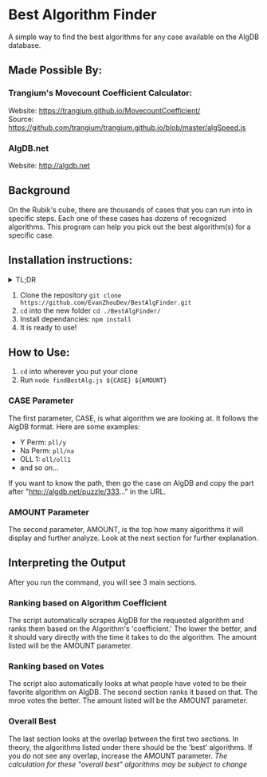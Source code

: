# Best Algorithm Finder
A simple way to find the best algorithms for any case available on the AlgDB database.

## Made Possible By:
### Trangium's Movecount Coefficient Calculator:
Website: https://trangium.github.io/MovecountCoefficient/ <br/>
Source: https://github.com/trangium/trangium.github.io/blob/master/algSpeed.js

### AlgDB.net
Website: http://algdb.net

## Background
On the Rubik's cube, there are thousands of cases that you can run into in specific steps. Each one of these cases has dozens of recognized algorithms. This program can help you pick out the best algorithm(s) for a specific case.

## Installation instructions:
<details>
<summary>TL;DR</summary>
Run the following:

```bash
git clone https://github.com/EvanZhouDev/BestAlgFinder.git
cd ./BestAlgFinder/
npm install
```
</details>

1. Clone the repository ```git clone https://github.com/EvanZhouDev/BestAlgFinder.git```
2. ```cd``` into the new folder ```cd ./BestAlgFinder/```
3. Install dependancies: ```npm install```
4. It is ready to use!

## How to Use:
1. ```cd``` into wherever you put your clone
2. Run ```node findBestAlg.js ${CASE} ${AMOUNT}```

### CASE Parameter
The first parameter, CASE, is what algorithm we are looking at. It follows the AlgDB format.
Here are some examples:
- Y Perm: ```pll/y```
- Na Perm: ```pll/na```
- OLL 1: ```oll/oll1```
- and so on...

If you want to know the path, then go the case on AlgDB and copy the part after "http://algdb.net/puzzle/333..." in the URL.

### AMOUNT Parameter
The second parameter, AMOUNT, is the top how many algorithms it will display and further analyze. Look at the next section for further explanation.

## Interpreting the Output
After you run the command, you will see 3 main sections.

### Ranking based on Algorithm Coefficient
The script automatically scrapes AlgDB for the requested algorithm and ranks them based on the Algorithm's 'coefficient.' The lower the better, and it should vary directly with the time it takes to do the algorithm. The amount listed will be the AMOUNT parameter.
### Ranking based on Votes
The script also automatically looks at what people have voted to be their favorite algorithm on AlgDB. The second section ranks it based on that. The mroe votes the better. The amount listed will be the AMOUNT parameter.
### Overall Best
The last section looks at the overlap between the first two sections. In theory, the algorithms listed under there should be the 'best' algorithms. If you do not see any overlap, increase the AMOUNT parameter.
*The calculation for these "overall best" algorithms may be subject to change*
